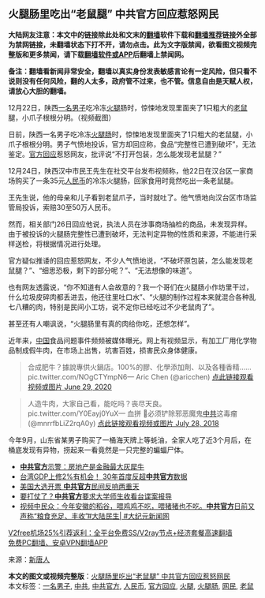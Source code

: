  <h2>火腿肠里吃出“老鼠腿” 中共官方回应惹怒网民</h2> <p class="notice"><b>大陆网友注意：本文中的链接除此处和文末的<a href="https://github.com/bannedbook/fanqiang" >翻墙</a>软件下载和<a href="https://github.com/killgcd/justmysocks/blob/master/README.md">翻墙推荐</a>链接外全部为禁网链接，未翻墙状态下打不开，请勿点击。此为文字版禁闻，欲看图文视频完整版和更多禁闻，请下载<a href="https://github.com/bannedbook/fanqiang">翻墙软件或APP</a>后翻墙上禁闻网。</p><p>备注：翻墙看新闻非常安全，翻墙以真实身份发表敏感言论有一定风险，但只看不说则没有任何风险，翻的人太多，政府管不过来，也不管。信息自由是天赋人权，请放心大胆的翻墙。</b></p>  <div class="entry"> <p id="conimg">12月22日，陕西<a href="https://www.bannedbook.org/bnews/tag/%E4%B8%80%E5%90%8D%E7%94%B7%E5%AD%90/" class="st_tag internal_tag" rel="tag" title="标签 一名男子 下的日志">一名男子</a>吃冷冻<a href="https://www.bannedbook.org/bnews/tag/%E7%81%AB%E8%85%BF/" class="st_tag internal_tag" rel="tag" title="标签 火腿 下的日志">火腿</a>肠时，惊悚地发现里面夹了1只粗大的<a href="https://www.bannedbook.org/bnews/tag/%e8%80%81%e9%bc%a0/" class="st_tag internal_tag" rel="tag" title="标签 老鼠 下的日志">老鼠</a>腿，小爪子根根分明。（视频截图）</p> <p>日前，陕西一名男子吃冷冻<a href="https://www.bannedbook.org/bnews/tag/%e7%81%ab%e8%85%bf%e8%82%a0/" class="st_tag internal_tag" rel="tag" title="标签 火腿肠 下的日志">火腿肠</a>时，惊悚地发现里面夹了1只粗大的老鼠腿，小爪子根根分明。男子气愤地投诉，官方却回应称，食品“完整性已遭到破坏”，无法鉴定。<a href="https://www.bannedbook.org/bnews/tag/%E5%AE%98%E6%96%B9%E5%9B%9E%E5%BA%94/" class="st_tag internal_tag" rel="tag" title="标签 官方回应 下的日志">官方回应</a>惹怒网友，批评说“不打开包装，怎么能发现老鼠腿？”</p> <p>12月24日，陕西汉中市民王先生在社交平台发布视频称，他22日在汉台区一家商场购买了一条35元<a href="https://www.bannedbook.org/bnews/tag/%e4%ba%ba%e6%b0%91%e5%b8%81/" class="st_tag internal_tag" rel="tag" title="标签 人民币 下的日志">人民币</a>的冷冻火腿肠，回家食用时竟然吃出一条老鼠腿。</p> <p>王先生说，他的母亲和儿子看到老鼠爪子，当时就吐了。他气愤地向汉台区市场监管局投诉，索赔30至50万人民币。</p>  <p>然而，相关部门26日回应他说，执法人员在涉事商场抽检的商品，未发现异样。由于被投诉的火腿肠完整性已遭到破坏，无法判定异物的性质和来源，不能进行采样送检，将根据情况进行处理。</p> <p>官方疑似推诿的回应惹怒网友，不少人气愤地说，“不破坏原包装，怎么能发现老鼠腿？”、“细思恐极，剩下的部分呢？”、“无法想像的味道”。</p> <p>也有网友透露说，“你不知道有人会故意的？我一个哥们在火腿肠小作坊里干过，什么垃圾皮碎肉都丢进去，他还往里吐口水”、“火腿的制作过程本来就混合各种乱七八糟的肉，特别是民间小工坊，说不定你已经吃过不少老鼠肉了”。</p> <p>甚至还有人嘲讽说，“火腿肠里有真的肉给你吃，还想怎样”。</p>  <p>近年来，<span class='wp_keywordlink_affiliate'><a href="https://www.bannedbook.org/" title="中国" target="_blank">中国</a></span>食品问题事件频频被媒体曝光。网上有视频显示，有加工厂用化学物品制成假牛肉，在市场上出售，坑害百姓，损害民众身体健康。</p> <blockquote><p>合成肥牛？據說專供火鍋店。100%的膠、化學添加劑、以及各種香精…… pic.twitter.com/NOgCTYmpN6— Aric Chen (@aricchen) <a href="https://twitter.com/aricchen/status/1277617562679947269?ref_src=twsrc%5Etfw">点此链接观看视频或图片 June 29, 2020</a></p></blockquote> <blockquote><p>人造牛肉，大家自己看，能吃吗？丧尽天良。 pic.twitter.com/Y0Eayj0YuX— 血拼 💪必须铲除邪恶魔鬼<a href="https://www.bannedbook.org/bnews/tag/%e4%b8%ad%e5%85%b1/" class="st_tag internal_tag" rel="tag" title="标签 中共 下的日志">中共</a>这毒瘤 (@mnrrfbLiZ2rqA0y) <a href="https://twitter.com/mnrrfbLiZ2rqA0y/status/1023167086804316161?ref_src=twsrc%5Etfw">点此链接观看视频或图片 July 28, 2018</a></p></blockquote> <p>今年9月，山东省某男子购买了一桶海天牌上等蚝油，全家人吃了近3个月后，在桶底发现有异物，捞起来一看竟然是一只完整的蝙蝠尸体。</p>  <ul class='op-related-articles' title='相关阅读'> <li><a href='https://www.bannedbook.org/bnews/bannedvideo/20201203/1441049.html' target='_blank'><b>中共官方</b>示警：房地产是金融最大灰犀牛</a></li> <li><a href='https://www.bannedbook.org/bnews/taiwannews/20201123/1435637.html' target='_blank'>台湾GDP上修2%有机会！ 30年首度反超<b>中共官方</b>数据</a></li> <li><a href='https://www.bannedbook.org/bnews/cbnews/20201104/1425671.html' target='_blank'>美国大选开票 <b>中共官方</b>民间反响两重天</a></li> <li><a href='https://www.bannedbook.org/bnews/cbnews/20201012/1412169.html' target='_blank'>要打仗了？<b>中共官方</b>要求大学师生收看台谍案报导</a></li> <li><a href='https://www.bannedbook.org/bnews/bannedvideo/20200920/1399935.html' target='_blank'>视频中民众：今年安徽的稻谷，喂鸡鸡不吃，喂猪猪也不吃。<b>中共官方</b>日前又声称“粮食充足、丰收”#大陆民生| #大纪元新闻网</a></li> </ul> <p class="texttj"> <a href="https://www.bannedbook.org/forum23/topic22702.html" target="_blank">V2free机场25%引荐返利：全平台免费SS/V2ray节点+经济套餐高速翻墙</a><br/> <a href="https://github.com/bannedbook/fanqiang/wiki/%E7%A6%81%E9%97%BB%E7%BD%91%E5%AE%89%E5%8D%93%E7%BF%BB%E5%A2%99%E6%96%B0%E9%97%BBAPP" target="_blank">免费PC翻墙、安卓VPN翻墙APP</a></p><p> 来源：<span class='wp_keywordlink_affiliate'><a href="https://www.ntdtv.com/" title="新唐人">新唐人</a></span> </p><a name='sharetosocial'></a>       <div><b>本文的图文或视频完整版</b>：<a href='https://www.bannedbook.org/bnews/cbnews/20201228/1456486.html'>火腿肠里吃出“老鼠腿” 中共官方回应惹怒网民</a></div>  </div><!--END ENTRY--> <div class="postfooter"> <div>本文标签：<a href="https://www.bannedbook.org/bnews/tag/%E4%B8%80%E5%90%8D%E7%94%B7%E5%AD%90/" rel="tag">一名男子</a>, <a href="https://www.bannedbook.org/bnews/tag/%e4%b8%ad%e5%85%b1/" rel="tag">中共</a>, <a href="https://www.bannedbook.org/bnews/tag/%E4%B8%AD%E5%85%B1%E5%AE%98%E6%96%B9/" rel="tag">中共官方</a>, <a href="https://www.bannedbook.org/bnews/tag/%e4%ba%ba%e6%b0%91%e5%b8%81/" rel="tag">人民币</a>, <a href="https://www.bannedbook.org/bnews/tag/%E5%AE%98%E6%96%B9%E5%9B%9E%E5%BA%94/" rel="tag">官方回应</a>, <a href="https://www.bannedbook.org/bnews/tag/%E7%81%AB%E8%85%BF/" rel="tag">火腿</a>, <a href="https://www.bannedbook.org/bnews/tag/%e7%81%ab%e8%85%bf%e8%82%a0/" rel="tag">火腿肠</a>, <a href="https://www.bannedbook.org/bnews/tag/%e7%bd%91%e6%b0%91/" rel="tag">网民</a>, <a href="https://www.bannedbook.org/bnews/tag/%e8%80%81%e9%bc%a0/" rel="tag">老鼠</a></div>  </div><!--END POSTFOOTER--> 